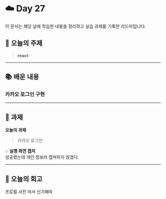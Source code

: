 # ☁️ Day 27
이 문서는 해당 날에 학습한 내용을 정리하고 실습 과제를 기록한 리드미입니다.

## 🔖 오늘의 주제
> **react**

---

## 📚 배운 내용
### 카카오 로그인 구현




---

## 📝 과제

**오늘의 과제**
> 카카오 로그인

💡 **실행 화면 캡처**      
성공했는데 개인 정보라 캡쳐하지 않겠다.



---

## 💭 오늘의 회고
프로필 사진 떠서 신기해따
